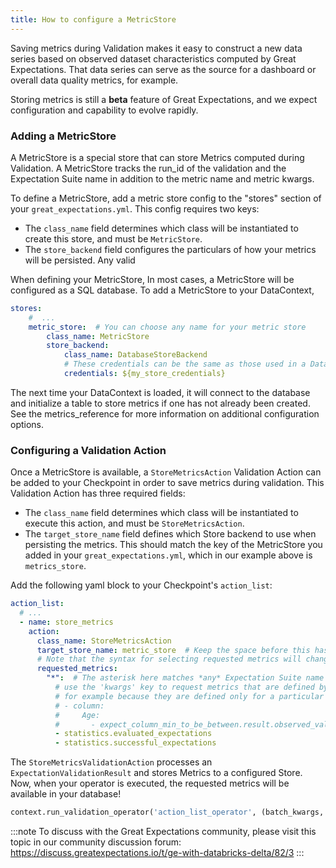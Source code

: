 ```yaml
---
title: How to configure a MetricStore
---
```


Saving metrics during Validation makes it easy to construct a new data series based on observed
dataset characteristics computed by Great Expectations. That data series can serve as the source for a dashboard or
overall data quality metrics, for example.

Storing metrics is still a **beta** feature of Great Expectations, and we expect configuration and
capability to evolve rapidly.

### Adding a MetricStore

A MetricStore is a special store that can store Metrics computed during Validation. A MetricStore tracks the run_id
of the validation and the Expectation Suite name in addition to the metric name and metric kwargs.

To define a MetricStore, add a metric store config to the "stores" section of your `great_expectations.yml`.
This config requires two keys:
- The `class_name` field determines which class will be instantiated to create this store, and must be `MetricStore`.
- The `store_backend` field configures the particulars of how your metrics will be persisted. Any valid 

When defining your MetricStore, In most cases, a MetricStore will be configured as a SQL database. To add a MetricStore to your DataContext, 

```yaml
stores:
    #  ...
    metric_store:  # You can choose any name for your metric store
        class_name: MetricStore
        store_backend:
            class_name: DatabaseStoreBackend
            # These credentials can be the same as those used in a Datasource configuration
            credentials: ${my_store_credentials}
```


The next time your DataContext is loaded, it will connect to the database and initialize a table to store metrics if
one has not already been created. See the metrics_reference for more information on additional configuration
options.

### Configuring a Validation Action

Once a MetricStore is available, a `StoreMetricsAction` Validation Action can be added to your Checkpoint in order to save metrics during
validation. This Validation Action has three required fields:
- The `class_name` field determines which class will be instantiated to execute this action, and must be `StoreMetricsAction`.
- The `target_store_name` field defines which Store backend to use when persisting the metrics. This should match the key of the MetricStore you added in your `great_expectations.yml`, which in our example above is `metrics_store`.


Add the following yaml block to your Checkpoint's ``action_list``:

```yaml
action_list:
  # ...
  - name: store_metrics
    action:
      class_name: StoreMetricsAction
      target_store_name: metric_store  # Keep the space before this hash so it's not read as the name. This should match the name of the store configured above
      # Note that the syntax for selecting requested metrics will change in a future release
      requested_metrics:
        "*":  # The asterisk here matches *any* Expectation Suite name
          # use the 'kwargs' key to request metrics that are defined by kwargs,
          # for example because they are defined only for a particular column
          # - column:
          #     Age:
          #       - expect_column_min_to_be_between.result.observed_value
          - statistics.evaluated_expectations
          - statistics.successful_expectations
```

The `StoreMetricsValidationAction` processes an `ExpectationValidationResult` and stores Metrics to a configured Store.
Now, when your operator is executed, the requested metrics will be available in your database!


```python
context.run_validation_operator('action_list_operator', (batch_kwargs, expectation_suite_name))
```

:::note
To discuss with the Great Expectations community, please visit this topic in our community discussion forum: https://discuss.greatexpectations.io/t/ge-with-databricks-delta/82/3
:::
